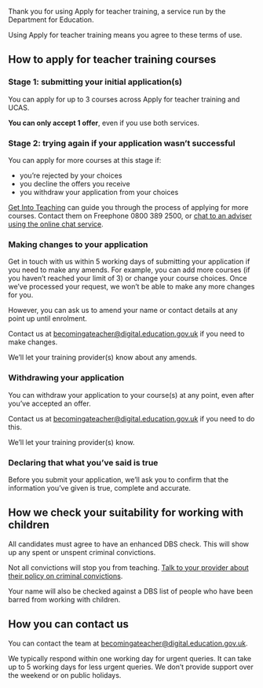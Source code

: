 Thank you for using Apply for teacher training, a service run by the Department for Education.

Using Apply for teacher training means you agree to these terms of use.

## How to apply for teacher training courses

### Stage 1: submitting your initial application(s)

You can apply for up to 3 courses across Apply for teacher training and UCAS.

**You can only accept 1 offer**, even if you use both services.

### Stage 2: trying again if your application wasn’t successful

You can apply for more courses at this stage if:

* you’re rejected by your choices
* you decline the offers you receive
* you withdraw your application from your choices

[Get Into Teaching](https://getintoteaching.education.gov.uk/get-help-and-support) can guide you through the process of applying for more courses. Contact them on Freephone 0800 389 2500, or [chat to an adviser using the online chat service](https://getintoteaching.education.gov.uk/lp/live-chat).

### Making changes to your application

Get in touch with us within 5 working days of submitting your application if you need to make any amends. For example, you can add more courses (if you haven’t reached your limit of 3) or change your course choices. Once we’ve processed your request, we won’t be able to make any more changes for you.

However, you can ask us to amend your name or contact details at any point up until enrolment.

Contact us at <becomingateacher@digital.education.gov.uk> if you need to make changes.

We’ll let your training provider(s) know about any amends.

### Withdrawing your application

You can withdraw your application to your course(s) at any point, even after you’ve accepted an offer.

Contact us at <becomingateacher@digital.education.gov.uk> if you need to do this.

We’ll let your training provider(s) know.

### Declaring that what you’ve said is true

Before you submit your application, we’ll ask you to confirm that the information you’ve given is true, complete and accurate.

## How we check your suitability for working with children

All candidates must agree to have an enhanced DBS check. This will show up any spent or unspent criminal convictions.

Not all convictions will stop you from teaching. [Talk to your provider about their policy on criminal convictions](https://www.gov.uk/exoffenders-and-employment).

Your name will also be checked against a DBS list of people who have been barred from working with children.

## How you can contact us

You can contact the team at <becomingateacher@digital.education.gov.uk>.

We typically respond within one working day for urgent queries. It can take up to 5 working days for less urgent queries. We don’t provide support over the weekend or on public holidays.
